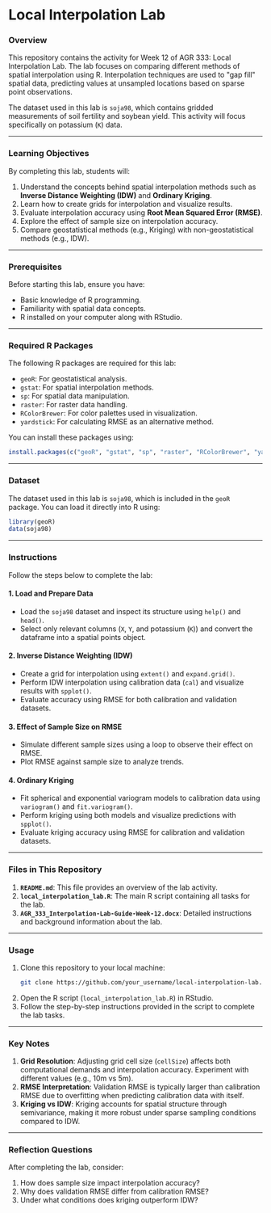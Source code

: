 # **Local Interpolation Lab**

### **Overview**
This repository contains the activity for Week 12 of AGR 333: Local Interpolation Lab. The lab focuses on comparing different methods of spatial interpolation using R. Interpolation techniques are used to "gap fill" spatial data, predicting values at unsampled locations based on sparse point observations.

The dataset used in this lab is `soja98`, which contains gridded measurements of soil fertility and soybean yield. This activity will focus specifically on potassium (`K`) data.

---

### **Learning Objectives**
By completing this lab, students will:
1. Understand the concepts behind spatial interpolation methods such as **Inverse Distance Weighting (IDW)** and **Ordinary Kriging**.
2. Learn how to create grids for interpolation and visualize results.
3. Evaluate interpolation accuracy using **Root Mean Squared Error (RMSE)**.
4. Explore the effect of sample size on interpolation accuracy.
5. Compare geostatistical methods (e.g., Kriging) with non-geostatistical methods (e.g., IDW).

---

### **Prerequisites**
Before starting this lab, ensure you have:
- Basic knowledge of R programming.
- Familiarity with spatial data concepts.
- R installed on your computer along with RStudio.

---

### **Required R Packages**
The following R packages are required for this lab:
- `geoR`: For geostatistical analysis.
- `gstat`: For spatial interpolation methods.
- `sp`: For spatial data manipulation.
- `raster`: For raster data handling.
- `RColorBrewer`: For color palettes used in visualization.
- `yardstick`: For calculating RMSE as an alternative method.

You can install these packages using:
```R
install.packages(c("geoR", "gstat", "sp", "raster", "RColorBrewer", "yardstick"))
```

---

### **Dataset**
The dataset used in this lab is `soja98`, which is included in the `geoR` package. You can load it directly into R using:
```R
library(geoR)
data(soja98)
```

---

### **Instructions**
Follow the steps below to complete the lab:

#### 1. Load and Prepare Data
- Load the `soja98` dataset and inspect its structure using `help()` and `head()`.
- Select only relevant columns (`X`, `Y`, and potassium (`K`)) and convert the dataframe into a spatial points object.

#### 2. Inverse Distance Weighting (IDW)
- Create a grid for interpolation using `extent()` and `expand.grid()`.
- Perform IDW interpolation using calibration data (`cal`) and visualize results with `spplot()`.
- Evaluate accuracy using RMSE for both calibration and validation datasets.

#### 3. Effect of Sample Size on RMSE
- Simulate different sample sizes using a loop to observe their effect on RMSE.
- Plot RMSE against sample size to analyze trends.

#### 4. Ordinary Kriging
- Fit spherical and exponential variogram models to calibration data using `variogram()` and `fit.variogram()`.
- Perform kriging using both models and visualize predictions with `spplot()`.
- Evaluate kriging accuracy using RMSE for calibration and validation datasets.

---

### **Files in This Repository**
1. **`README.md`**: This file provides an overview of the lab activity.
2. **`local_interpolation_lab.R`**: The main R script containing all tasks for the lab.
3. **`AGR_333_Interpolation-Lab-Guide-Week-12.docx`**: Detailed instructions and background information about the lab.

---

### **Usage**
1. Clone this repository to your local machine:
   ```bash
   git clone https://github.com/your_username/local-interpolation-lab.git
   ```
2. Open the R script (`local_interpolation_lab.R`) in RStudio.
3. Follow the step-by-step instructions provided in the script to complete the lab tasks.

---

### **Key Notes**
1. **Grid Resolution**: Adjusting grid cell size (`cellSize`) affects both computational demands and interpolation accuracy. Experiment with different values (e.g., 10m vs 5m).
2. **RMSE Interpretation**: Validation RMSE is typically larger than calibration RMSE due to overfitting when predicting calibration data with itself.
3. **Kriging vs IDW**: Kriging accounts for spatial structure through semivariance, making it more robust under sparse sampling conditions compared to IDW.

---

### **Reflection Questions**
After completing the lab, consider:
1. How does sample size impact interpolation accuracy?
2. Why does validation RMSE differ from calibration RMSE?
3. Under what conditions does kriging outperform IDW?

